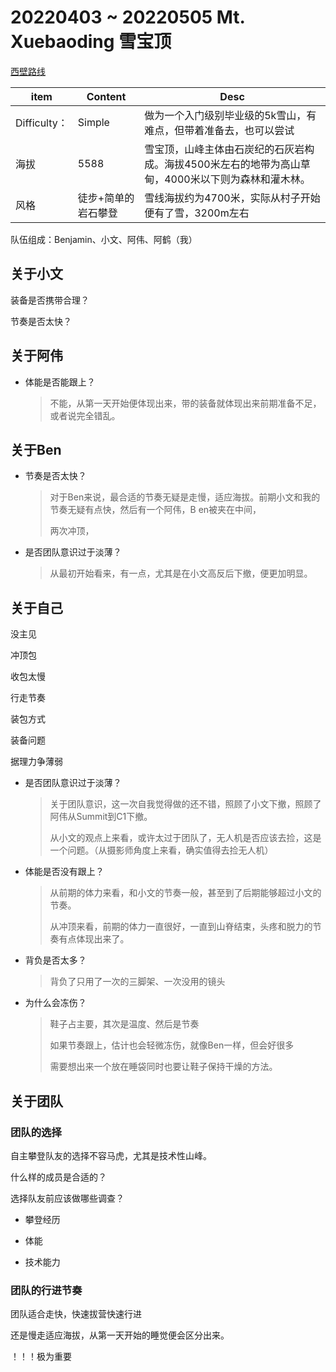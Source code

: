 # 20220403 ~ 20220505 Mt. Xuebaoding 雪宝顶

[西壁路线](https://www.163.com/dy/article/DKUN7M3K0524CQFF.html)

| item         | Content             | Desc                                                         |
| ------------ | ------------------- | ------------------------------------------------------------ |
| Difficulty： | Simple              | 做为一个入门级别毕业级的5k雪山，有难点，但带着准备去，也可以尝试 |
| 海拔         | 5588                | 雪宝顶，山峰主体由石炭纪的石灰岩构成。海拔4500米左右的地带为高山草甸，4000米以下则为森林和灌木林。 |
| 风格         | 徒步+简单的岩石攀登 | 雪线海拔约为4700米，实际从村子开始便有了雪，3200m左右                                         |

队伍组成：Benjamin、小文、阿伟、阿鹤（我）

## 关于小文

装备是否携带合理？

节奏是否太快？

## 关于阿伟

- 体能是否能跟上？

  > 不能，从第一天开始便体现出来，带的装备就体现出来前期准备不足，或者说完全错乱。

## 关于Ben

- 节奏是否太快？

  > 对于Ben来说，最合适的节奏无疑是走慢，适应海拔。前期小文和我的节奏无疑有点快，然后有一个阿伟，B en被夹在中间，
  >
  > 两次冲顶，

- 是否团队意识过于淡薄？

  > 从最初开始看来，有一点，尤其是在小文高反后下撤，便更加明显。

## 关于自己

没主见

冲顶包

收包太慢

行走节奏

装包方式

装备问题

据理力争薄弱

- 是否团队意识过于淡薄？

  > 关于团队意识，这一次自我觉得做的还不错，照顾了小文下撤，照顾了阿伟从Summit到C1下撤。
  >
  > 从小文的观点上来看，或许太过于团队了，无人机是否应该去捡，这是一个问题。（从摄影师角度上来看，确实值得去捡无人机）

  

- 体能是否没有跟上？

  > 从前期的体力来看，和小文的节奏一般，甚至到了后期能够超过小文的节奏。
  >
  > 从冲顶来看，前期的体力一直很好，一直到山脊结束，头疼和脱力的节奏有点体现出来了。



- 背负是否太多？

  > 背负了只用了一次的三脚架、一次没用的镜头

  

- 为什么会冻伤？

  > 鞋子占主要，其次是温度、然后是节奏
  >
  > 如果节奏跟上，估计也会轻微冻伤，就像Ben一样，但会好很多
  >
  > 需要想出来一个放在睡袋同时也要让鞋子保持干燥的方法。

## 关于团队

### 团队的选择

自主攀登队友的选择不容马虎，尤其是技术性山峰。

什么样的成员是合适的？

选择队友前应该做哪些调查？

 - 攀登经历

 - 体能

 - 技术能力

### 团队的行进节奏

团队适合走快，快速拔营快速行进

还是慢走适应海拔，从第一天开始的睡觉便会区分出来。

！！！极为重要
